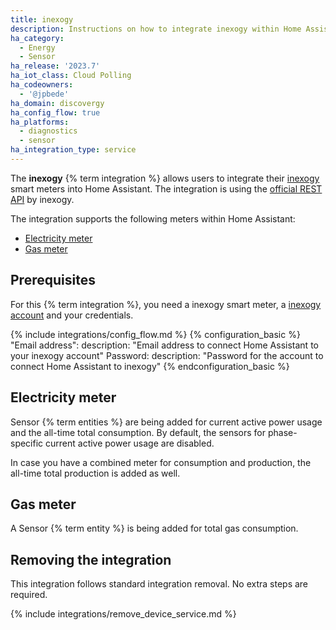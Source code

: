 ```yaml
---
title: inexogy
description: Instructions on how to integrate inexogy within Home Assistant.
ha_category:
  - Energy
  - Sensor
ha_release: '2023.7'
ha_iot_class: Cloud Polling
ha_codeowners:
  - '@jpbede'
ha_domain: discovergy
ha_config_flow: true
ha_platforms:
  - diagnostics
  - sensor
ha_integration_type: service
---
```


The **inexogy** {% term integration %} allows users to integrate their [inexogy](https://inexogy.com/) smart meters into Home Assistant.
The integration is using the [official REST API](https://api.inexogy.com/docs/#/) by inexogy.

The integration supports the following meters within Home Assistant:

- [Electricity meter](#electricity-meter)
- [Gas meter](#gas-meter)

## Prerequisites

For this {% term integration %}, you need a inexogy smart meter, a [inexogy account](https://my.inexogy.com/) and your credentials.

{% include integrations/config_flow.md %}
{% configuration_basic %}
"Email address":
  description: "Email address to connect Home Assistant to your inexogy account"
Password:
  description: "Password for the account to connect Home Assistant to inexogy"
{% endconfiguration_basic %}

## Electricity meter

Sensor {% term entities %} are being added for current active power usage and the all-time total consumption.
By default, the sensors for phase-specific current active power usage are disabled.

In case you have a combined meter for consumption and production, the all-time total production is added as well.

## Gas meter

A Sensor {% term entity %} is being added for total gas consumption.

## Removing the integration

This integration follows standard integration removal. No extra steps are required.

{% include integrations/remove_device_service.md %}
